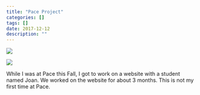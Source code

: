 ```yaml
---
title: "Pace Project"
categories: []
tags: []
date: 2017-12-12
description: ""
---
```


![](https://image.ibb.co/es84QG/IMG_0019.jpg)

![](https://image.ibb.co/eXFUsw/IMG_0024.jpg)

While I was at Pace this Fall, I got to work on a website with a student named Joan. 
We worked on the website for about 3 months. This is not my first time at Pace. 